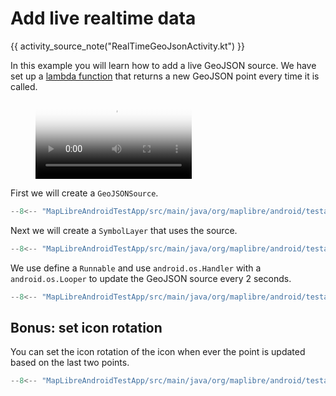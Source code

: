 # Add live realtime data

{{ activity_source_note("RealTimeGeoJsonActivity.kt") }}

In this example you will learn how to add a live GeoJSON source. We have set up a [lambda function](https://m6rgfvqjp34nnwqcdm4cmmy3cm0dtupu.lambda-url.us-east-1.on.aws/) that returns a new GeoJSON point every time it is called.

<figure markdown="span">
  <video controls width="250" poster="{{ s3_url("live_realtime_data_thumbnail.jpg") }}" >
    <source src="{{ s3_url("live_realtime_data.mp4") }}" />
  </video>
</figure>

First we will create a `GeoJSONSource`.

```kotlin title="Adding GeoJSON source"
--8<-- "MapLibreAndroidTestApp/src/main/java/org/maplibre/android/testapp/activity/style/RealTimeGeoJsonActivity.kt:addSource"
```

Next we will create a `SymbolLayer` that uses the source.

```kotlin title="Adding a SymbolLayer source"
--8<-- "MapLibreAndroidTestApp/src/main/java/org/maplibre/android/testapp/activity/style/RealTimeGeoJsonActivity.kt:addLayer"
```

We use define a `Runnable` and use `android.os.Handler` with a `android.os.Looper` to update the GeoJSON source every 2 seconds.

```kotlin title="Defining a Runnable for updating the GeoJSON source"
--8<-- "MapLibreAndroidTestApp/src/main/java/org/maplibre/android/testapp/activity/style/RealTimeGeoJsonActivity.kt:Runnable"
```

## Bonus: set icon rotation

You can set the icon rotation of the icon when ever the point is updated based on the last two points.

```kotlin title="Defining a Runnable for updating the GeoJSON source"
--8<-- "MapLibreAndroidTestApp/src/main/java/org/maplibre/android/testapp/activity/style/RealTimeGeoJsonActivity.kt:setIconRotation"
```
